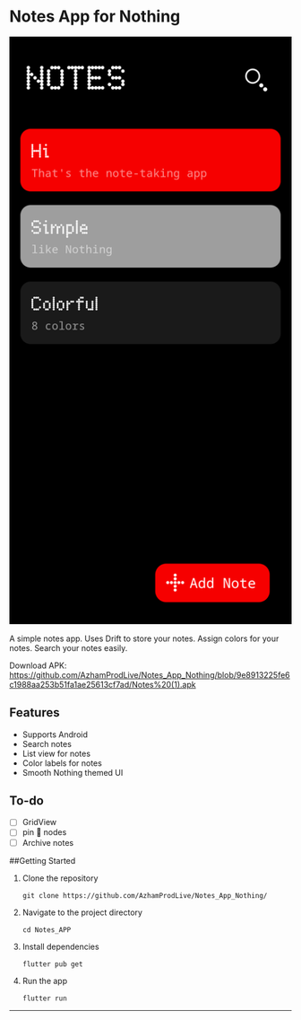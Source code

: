 # Notes App for Nothing 

<img width="1248" alt="Снимок экрана 2022-10-18 в 19 09 56" src="https://raw.githubusercontent.com/AzhamProdLive/Notes_App_Nothing/main/Screenshot_20240131-224841.png">

A simple notes app. Uses Drift to store your notes. Assign colors for your notes. Search your notes easily.

Download APK: https://github.com/AzhamProdLive/Notes_App_Nothing/blob/9e8913225fe6c1988aa253b51fa1ae25613cf7ad/Notes%20(1).apk

## Features
 - Supports Android
 - Search notes
 - List view for notes
 - Color labels for notes
 - Smooth Nothing themed UI 

## To-do
 - [ ] GridView 
 - [ ] pin 📍 nodes
 - [ ] Archive notes

##Getting Started
1. Clone the repository
   
   ```
   git clone https://github.com/AzhamProdLive/Notes_App_Nothing/
   ```
   
2. Navigate to the project directory

   ```
   cd Notes_APP
   ```
   
3. Install dependencies

   ```
   flutter pub get
   ```

4. Run the app
   ```
   flutter run
   ```
---
 
